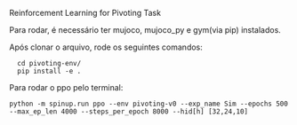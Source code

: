 Reinforcement Learning for Pivoting Task

Para rodar, é necessário ter mujoco, mujoco_py e gym(via pip) instalados.

Após clonar o arquivo, rode os seguintes comandos:

      cd pivoting-env/
      pip install -e .

Para rodar o ppo pelo terminal:

    python -m spinup.run ppo --env pivoting-v0 --exp_name Sim --epochs 500 --max_ep_len 4000 --steps_per_epoch 8000 --hid[h] [32,24,10]
